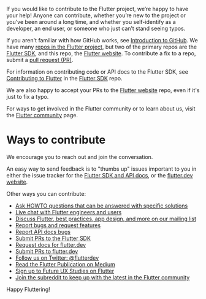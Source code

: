 
If you would like to contribute to the Flutter project,
we’re happy to have your help! Anyone can contribute, whether you’re new to
the project or you’ve been around a long time, and whether you self-identify
as a developer, an end user, or someone who just can’t stand seeing typos.

If you aren't familiar with how GitHub works, see [Introduction to
GitHub](https://services.github.com/on-demand/intro-to-github/).
We have many [repos in the Flutter project](https://github.com/flutter),
but two of the primary repos are the
[Flutter SDK](https://github.com/flutter/flutter), and this repo, the
[Flutter website](https://github.com/flutter/website).
To contribute a fix to a repo, submit a [pull request
(PR)](https://services.github.com/on-demand/github-cli/open-pull-request-github).

For information on contributing code or API docs to the Flutter SDK, see
[Contributing to
Flutter](https://github.com/flutter/flutter/blob/master/CONTRIBUTING.md)
in the [Flutter SDK](https://github.com/flutter/flutter) repo.

We are also happy to accept your PRs to the
[Flutter website](https://github.com/flutter/website/) repo,
even if it's just to fix a typo.

For ways to get involved in the Flutter community or to learn about us,
visit the [Flutter community](/community) page.

# Ways to contribute

We encourage you to reach out and join the conversation.

An easy way to send feedback is to "thumbs up" issues important to you
in either the issue tracker for the [Flutter SDK and API docs][issues],
or the [flutter.dev website][doc-issues].

Other ways you can contribute:

* [Ask HOWTO questions that can be answered with specific solutions][so]
* [Live chat with Flutter engineers and users][gitter]
* [Discuss Flutter, best practices, app design, and more on our
   mailing list][mailinglist]
* [Report bugs and request features][issues]
* [Report API docs bugs][issues]
* [Submit PRs to the Flutter SDK][PRs]
* [Request docs for flutter.dev][doc-issues]
* [Submit PRs to flutter.dev][doc-PRs]
* [Follow us on Twitter: @flutterdev](https://twitter.com/flutterdev/)
* [Read the Flutter Publication on Medium](https://medium.com/flutter-io)
* [Sign up to Future UX Studies on Flutter](/research-signup)
* [Join the subreddit to keep up with the latest in the Flutter
   community][reddit]

Happy Fluttering!

[issues]: https://github.com/flutter/flutter/issues
[PRs]: https://github.com/flutter/flutter/pulls
[doc-issues]: https://github.com/flutter/website/issues
[doc-PRs]: https://github.com/flutter/website/pulls
[so]: https://stackoverflow.com/tags/flutter
[mailinglist]: https://groups.google.com/d/forum/flutter-dev
[gitter]: https://gitter.im/flutter/flutter
[reddit]: https://www.reddit.com/r/FlutterDev
